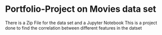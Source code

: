 # Portfolio-Project on Movies data set 
There is a Zip File for the data set and a Jupyter Notebook
This is a project done to find the correlation between different features in the datset
